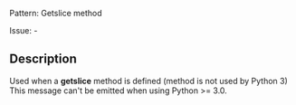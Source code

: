 Pattern: Getslice method

Issue: -

## Description

Used when a __getslice__ method is defined (method is not used by Python 3) This message can't be emitted when using Python >= 3.0.